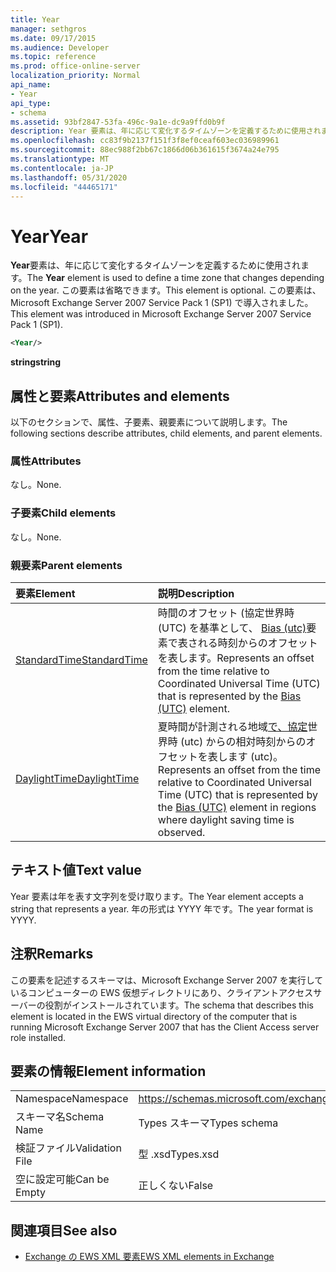 ```yaml
---
title: Year
manager: sethgros
ms.date: 09/17/2015
ms.audience: Developer
ms.topic: reference
ms.prod: office-online-server
localization_priority: Normal
api_name:
- Year
api_type:
- schema
ms.assetid: 93bf2847-53fa-496c-9a1e-dc9a9ffd0b9f
description: Year 要素は、年に応じて変化するタイムゾーンを定義するために使用されます。 この要素は省略できます。 この要素は、Microsoft Exchange Server 2007 Service Pack 1 (SP1) で導入されました。
ms.openlocfilehash: cc83f9b2137f151f3f8ef0ceaf603ec036989961
ms.sourcegitcommit: 88ec988f2bb67c1866d06b361615f3674a24e795
ms.translationtype: MT
ms.contentlocale: ja-JP
ms.lasthandoff: 05/31/2020
ms.locfileid: "44465171"
---
```

# <a name="year"></a><span data-ttu-id="7db43-105">Year</span><span class="sxs-lookup"><span data-stu-id="7db43-105">Year</span></span>

<span data-ttu-id="7db43-106">**Year**要素は、年に応じて変化するタイムゾーンを定義するために使用されます。</span><span class="sxs-lookup"><span data-stu-id="7db43-106">The **Year** element is used to define a time zone that changes depending on the year.</span></span> <span data-ttu-id="7db43-107">この要素は省略できます。</span><span class="sxs-lookup"><span data-stu-id="7db43-107">This element is optional.</span></span> <span data-ttu-id="7db43-108">この要素は、Microsoft Exchange Server 2007 Service Pack 1 (SP1) で導入されました。</span><span class="sxs-lookup"><span data-stu-id="7db43-108">This element was introduced in Microsoft Exchange Server 2007 Service Pack 1 (SP1).</span></span> 
  
```xml
<Year/>
```

<span data-ttu-id="7db43-109">**string**</span><span class="sxs-lookup"><span data-stu-id="7db43-109">**string**</span></span>

## <a name="attributes-and-elements"></a><span data-ttu-id="7db43-110">属性と要素</span><span class="sxs-lookup"><span data-stu-id="7db43-110">Attributes and elements</span></span>

<span data-ttu-id="7db43-111">以下のセクションで、属性、子要素、親要素について説明します。</span><span class="sxs-lookup"><span data-stu-id="7db43-111">The following sections describe attributes, child elements, and parent elements.</span></span>
  
### <a name="attributes"></a><span data-ttu-id="7db43-112">属性</span><span class="sxs-lookup"><span data-stu-id="7db43-112">Attributes</span></span>

<span data-ttu-id="7db43-113">なし。</span><span class="sxs-lookup"><span data-stu-id="7db43-113">None.</span></span>
  
### <a name="child-elements"></a><span data-ttu-id="7db43-114">子要素</span><span class="sxs-lookup"><span data-stu-id="7db43-114">Child elements</span></span>

<span data-ttu-id="7db43-115">なし。</span><span class="sxs-lookup"><span data-stu-id="7db43-115">None.</span></span>
  
### <a name="parent-elements"></a><span data-ttu-id="7db43-116">親要素</span><span class="sxs-lookup"><span data-stu-id="7db43-116">Parent elements</span></span>

|<span data-ttu-id="7db43-117">**要素**</span><span class="sxs-lookup"><span data-stu-id="7db43-117">**Element**</span></span>|<span data-ttu-id="7db43-118">**説明**</span><span class="sxs-lookup"><span data-stu-id="7db43-118">**Description**</span></span>|
|:-----|:-----|
|[<span data-ttu-id="7db43-119">StandardTime</span><span class="sxs-lookup"><span data-stu-id="7db43-119">StandardTime</span></span>](standardtime.md) <br/> |<span data-ttu-id="7db43-120">時間のオフセット (協定世界時 (UTC) を基準として、 [Bias (utc)](bias-utc.md)要素で表される時刻からのオフセットを表します。</span><span class="sxs-lookup"><span data-stu-id="7db43-120">Represents an offset from the time relative to Coordinated Universal Time (UTC) that is represented by the [Bias (UTC)](bias-utc.md) element.</span></span>  <br/> |
|[<span data-ttu-id="7db43-121">DaylightTime</span><span class="sxs-lookup"><span data-stu-id="7db43-121">DaylightTime</span></span>](daylighttime.md) <br/> |<span data-ttu-id="7db43-122">夏時間が計測される地域[で、協定](bias-utc.md)世界時 (utc) からの相対時刻からのオフセットを表します (utc)。</span><span class="sxs-lookup"><span data-stu-id="7db43-122">Represents an offset from the time relative to Coordinated Universal Time (UTC) that is represented by the [Bias (UTC)](bias-utc.md) element in regions where daylight saving time is observed.</span></span>  <br/> |
   
## <a name="text-value"></a><span data-ttu-id="7db43-123">テキスト値</span><span class="sxs-lookup"><span data-stu-id="7db43-123">Text value</span></span>

<span data-ttu-id="7db43-124">Year 要素は年を表す文字列を受け取ります。</span><span class="sxs-lookup"><span data-stu-id="7db43-124">The Year element accepts a string that represents a year.</span></span> <span data-ttu-id="7db43-125">年の形式は YYYY 年です。</span><span class="sxs-lookup"><span data-stu-id="7db43-125">The year format is YYYY.</span></span>
  
## <a name="remarks"></a><span data-ttu-id="7db43-126">注釈</span><span class="sxs-lookup"><span data-stu-id="7db43-126">Remarks</span></span>

<span data-ttu-id="7db43-127">この要素を記述するスキーマは、Microsoft Exchange Server 2007 を実行しているコンピューターの EWS 仮想ディレクトリにあり、クライアントアクセスサーバーの役割がインストールされています。</span><span class="sxs-lookup"><span data-stu-id="7db43-127">The schema that describes this element is located in the EWS virtual directory of the computer that is running Microsoft Exchange Server 2007 that has the Client Access server role installed.</span></span>
  
## <a name="element-information"></a><span data-ttu-id="7db43-128">要素の情報</span><span class="sxs-lookup"><span data-stu-id="7db43-128">Element information</span></span>

|||
|:-----|:-----|
|<span data-ttu-id="7db43-129">Namespace</span><span class="sxs-lookup"><span data-stu-id="7db43-129">Namespace</span></span>  <br/> |https://schemas.microsoft.com/exchange/services/2006/types  <br/> |
|<span data-ttu-id="7db43-130">スキーマ名</span><span class="sxs-lookup"><span data-stu-id="7db43-130">Schema Name</span></span>  <br/> |<span data-ttu-id="7db43-131">Types スキーマ</span><span class="sxs-lookup"><span data-stu-id="7db43-131">Types schema</span></span>  <br/> |
|<span data-ttu-id="7db43-132">検証ファイル</span><span class="sxs-lookup"><span data-stu-id="7db43-132">Validation File</span></span>  <br/> |<span data-ttu-id="7db43-133">型 .xsd</span><span class="sxs-lookup"><span data-stu-id="7db43-133">Types.xsd</span></span>  <br/> |
|<span data-ttu-id="7db43-134">空に設定可能</span><span class="sxs-lookup"><span data-stu-id="7db43-134">Can be Empty</span></span>  <br/> |<span data-ttu-id="7db43-135">正しくない</span><span class="sxs-lookup"><span data-stu-id="7db43-135">False</span></span>  <br/> |
   
## <a name="see-also"></a><span data-ttu-id="7db43-136">関連項目</span><span class="sxs-lookup"><span data-stu-id="7db43-136">See also</span></span>

- [<span data-ttu-id="7db43-137">Exchange の EWS XML 要素</span><span class="sxs-lookup"><span data-stu-id="7db43-137">EWS XML elements in Exchange</span></span>](ews-xml-elements-in-exchange.md)

